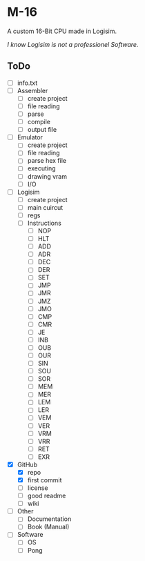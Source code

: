 # M-16

A custom 16-Bit CPU made in Logisim.

*I know Logisim is not a professionel Software.*


ToDo
---------------------------------------------------
- [ ] info.txt
- [ ] Assembler
	- [ ] create project
	- [ ] file reading
	- [ ] parse
	- [ ] compile
	- [ ] output file
- [ ] Emulator
	- [ ] create project
	- [ ] file reading
	- [ ] parse hex file
	- [ ] executing
	- [ ] drawing vram
	- [ ] I/O
- [ ] Logisim
	- [ ] create project
	- [ ] main cuircut
	- [ ] regs
	- [ ] Instructions
		- [ ] NOP
		- [ ] HLT
		- [ ] ADD
		- [ ] ADR
		- [ ] DEC
		- [ ] DER
		- [ ] SET
		- [ ] JMP
		- [ ] JMR
		- [ ] JMZ
		- [ ] JMO
		- [ ] CMP
		- [ ] CMR
		- [ ] JE
		- [ ] INB
		- [ ] OUB
		- [ ] OUR
		- [ ] SIN
		- [ ] SOU
		- [ ] SOR
		- [ ] MEM
		- [ ] MER
		- [ ] LEM
		- [ ] LER
		- [ ] VEM
		- [ ] VER
		- [ ] VRM
		- [ ] VRR
		- [ ] RET
		- [ ] EXR
- [X] GitHub
	- [X] repo
	- [X] first commit
	- [ ] license
	- [ ] good readme
	- [ ] wiki
- [ ] Other
	- [ ] Documentation
	- [ ] Book (Manual)
- [ ] Software
	- [ ] OS
	- [ ] Pong
